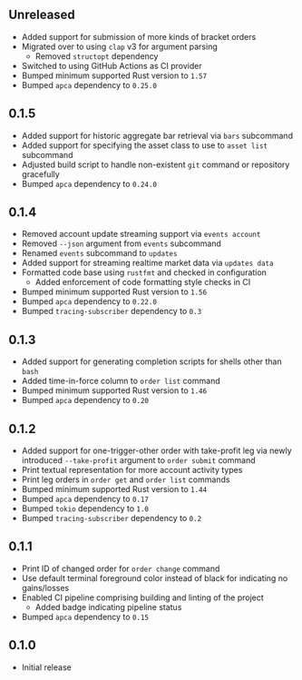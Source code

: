 Unreleased
----------
- Added support for submission of more kinds of bracket orders
- Migrated over to using `clap` v3 for argument parsing
  - Removed `structopt` dependency
- Switched to using GitHub Actions as CI provider
- Bumped minimum supported Rust version to `1.57`
- Bumped `apca` dependency to `0.25.0`


0.1.5
-----
- Added support for historic aggregate bar retrieval via `bars`
  subcommand
- Added support for specifying the asset class to use to `asset list`
  subcommand
- Adjusted build script to handle non-existent `git` command or
  repository gracefully
- Bumped `apca` dependency to `0.24.0`


0.1.4
-----
- Removed account update streaming support via `events account`
- Removed `--json` argument from `events` subcommand
- Renamed `events` subcommand to `updates`
- Added support for streaming realtime market data via `updates data`
- Formatted code base using `rustfmt` and checked in configuration
  - Added enforcement of code formatting style checks in CI
- Bumped minimum supported Rust version to `1.56`
- Bumped `apca` dependency to `0.22.0`
- Bumped `tracing-subscriber` dependency to `0.3`


0.1.3
-----
- Added support for generating completion scripts for shells other than
  `bash`
- Added time-in-force column to `order list` command
- Bumped minimum supported Rust version to `1.46`
- Bumped `apca` dependency to `0.20`


0.1.2
-----
- Added support for one-trigger-other order with take-profit leg via
  newly introduced `--take-profit` argument to `order submit` command
- Print textual representation for more account activity types
- Print leg orders in `order get` and `order list` commands
- Bumped minimum supported Rust version to `1.44`
- Bumped `apca` dependency to `0.17`
- Bumped `tokio` dependency to `1.0`
- Bumped `tracing-subscriber` dependency to `0.2`


0.1.1
-----
- Print ID of changed order for `order change` command
- Use default terminal foreground color instead of black for indicating
  no gains/losses
- Enabled CI pipeline comprising building and linting of the project
  - Added badge indicating pipeline status
- Bumped `apca` dependency to `0.15`


0.1.0
-----
- Initial release
